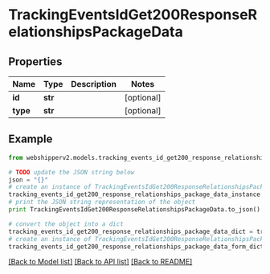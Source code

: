 # TrackingEventsIdGet200ResponseRelationshipsPackageData


## Properties
Name | Type | Description | Notes
------------ | ------------- | ------------- | -------------
**id** | **str** |  | [optional] 
**type** | **str** |  | [optional] 

## Example

```python
from webshipperv2.models.tracking_events_id_get200_response_relationships_package_data import TrackingEventsIdGet200ResponseRelationshipsPackageData

# TODO update the JSON string below
json = "{}"
# create an instance of TrackingEventsIdGet200ResponseRelationshipsPackageData from a JSON string
tracking_events_id_get200_response_relationships_package_data_instance = TrackingEventsIdGet200ResponseRelationshipsPackageData.from_json(json)
# print the JSON string representation of the object
print TrackingEventsIdGet200ResponseRelationshipsPackageData.to_json()

# convert the object into a dict
tracking_events_id_get200_response_relationships_package_data_dict = tracking_events_id_get200_response_relationships_package_data_instance.to_dict()
# create an instance of TrackingEventsIdGet200ResponseRelationshipsPackageData from a dict
tracking_events_id_get200_response_relationships_package_data_form_dict = tracking_events_id_get200_response_relationships_package_data.from_dict(tracking_events_id_get200_response_relationships_package_data_dict)
```
[[Back to Model list]](../README.md#documentation-for-models) [[Back to API list]](../README.md#documentation-for-api-endpoints) [[Back to README]](../README.md)


